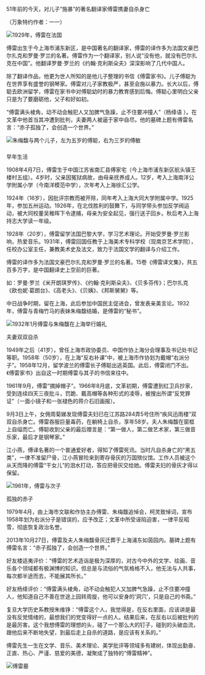 51年前的今天，对儿子“施暴”的著名翻译家傅雷携妻自杀身亡

（万象特约作者：一一）

 ![1929年，傅雷在法国](1929年，傅雷在法国.jpg)

傅雷出生于今上海市浦东新区，是中国著名的翻译家，傅雷的译作多为法国文豪巴尔扎克和罗曼·罗兰的名著。傅雷作为一个翻译家，别人说“没有他，就没有巴尔扎克在中国”。他翻译罗曼·罗兰的《约翰·克利斯朵夫》深深影响了几代中国人。

除了翻译作品，他更为世人所知的是他儿子整理的书信《傅雷家书》。儿子傅聪为在世界享有盛誉的钢琴家。傅雷对儿子家教极严，甚至会施以暴力。长大以后，傅聪去欧洲留学，傅雷在家书中对傅聪幼时的暴力教育感到后悔。傅聪心里明白父亲只是为了要磨砺他，父子和好如初。

“傅雷满头棱角，动不动会触犯人又加脾气急躁，止不住要冲撞人”（杨绛语 ）。在文革中他首当其冲遭到批判，夫妻两人被逼于家中自尽。他的墓碑上题有傅雷名言：“赤子孤独了，会创造一个世界。”

![朱梅馥与两个儿子，左为五岁的傅聪，右为三岁的傅敏](朱梅馥与两个儿子，左为五岁的傅聪，右为三岁的傅敏.jpg)

###   

早年生活

1908年4月7日，傅雷生于中国江苏省南汇县傅家宅（今上海市浦东新区航头镇王楼村五组）。4岁时，父亲因冤狱病故，由母亲抚养成人。12岁，考入上海南洋公学附属小学（今南洋模范中学），次年考入上海徐汇公学。

1924年（16岁），因批评宗教而被开除，同年考入上海大同大学附属中学。1925年，参加五卅运动。1926年，在北伐胜利的鼓舞下，与同学带头参加反学阀运动，被大同校董吴稚晖下令逮捕，母亲为安全起见，强行送子回乡。秋后考入上海持志大学读一年级。

1928年（20岁），傅雷留学法国巴黎大学，学习艺术理论。开始受罗曼·罗兰影响，热爱音乐。1931年，傅雷回国任教于上海美术专科学校（现南京艺术学院），任校办公室主任，兼教美术史及法文，致力于法国文学的翻译与介绍工作。

傅雷的译作多为法国文豪巴尔扎克和罗曼·罗兰的名著。15卷《傅雷译文集》，共五百多万字，是中国翻译史上空前的巨著。

如：罗曼·罗兰《米开朗琪罗传》、《约翰·克利斯朵夫》、《贝多芬传》；巴尔扎克《欧也妮·葛朗台》、《高老头》、《贝姨》、《邦斯舅舅》等。

中日战争时期，留在上海，此后参加中国民主促进会，曾发表亲美言论。1932年，傅雷与青梅竹马的表妹朱梅馥结婚，是傅雷的“秘书”。

![1932年1月傅雷与朱梅馥在上海举行婚礼](1932年1月傅雷与朱梅馥在上海举行婚礼.jpg)

夫妻双双自杀 

1949年之后（41岁），曾任上海市政协委员、中国作协上海分会理事及书记处书记等职。1958年（50岁），在上海“反右补课”中，被上海市作协划为戴帽“右派分子”。1958年12月，留学波兰的傅雷长子傅聪出逃英国。此后，傅雷闭门不出。《傅雷家书》出自这一时期傅雷与其子的书信来往中。

1961年9月，傅雷“摘掉帽子”。1966年8月底，文革初期，傅雷遭到红卫兵抄家，受到连续四天三夜批斗，罚跪、戴高帽等各种形式的凌辱，被搜出所谓“反党罪证”（一面小镜子和一张褪色的蒋介石旧画报）。

9月3日上午，女佣周菊娣发现傅雷夫妇已在江苏路284弄5号住所“疾风迅雨楼”双双自杀身亡。傅雷吞服巨量毒药，在躺椅上自杀，享年58岁。夫人朱梅馥在窗框上自缢而亡。傅聪收到父亲的最后赠言是：“第一做人，第二做艺术家，第三做音乐家，最后才是钢琴家。”

江小燕，傅译名著的一个普通爱好者，得知了傅雷死讯。当时凡自杀身亡的“黑五类”，一律不准留尸骨，江小燕冒险来到寄存骨灰的万国殡仪馆。工作人员被这个从天而降的傅雷“干女儿”的泪水打动，答应把骨灰交给她。傅雷夫妇的骨灰才得以保留。

![1961年，傅雷与次子](1961年，傅雷与次子.jpg)

孤独的赤子

1979年4月，由上海市文联和作协主办傅雷、朱梅馥追悼会，柯灵致悼词，宣布1958年划为右派分子是错误的，应予改正；文革中所受诬陷迫害，一律平反昭雪，彻底恢复政治名誉。

2013年10月27日，傅雷及夫人朱梅馥骨灰迁葬于上海浦东如茵园内。墓碑上题有傅雷名言：“赤子孤独了，会创造一个世界。”

好友楼适夷评价：“傅雷的艺术造诣是极为深厚的，对古今中外的文学、绘画、音乐各个领域都有极渊博的知识。但总是与流俗的气氛格格不入，他无法与人共事，每次都半途而去，不能展其所长。”

好友杨绛评价：“傅雷满头棱角，动不动会触犯人又加脾气急躁，止不住要冲撞人，他知道自己不善在世途上园转周旋，他可以安身的‘洞穴’，只是自己的书斋。”

复旦大学历史系教授朱维铮：“傅雷这个人，我觉得是，在反右里面，应该讲是最没有反党情绪的，最想我们的党变得好一点的人。结果后来，在反右以后被批判的是最厉害。这个我想傅雷的理想的头，碰了一个那么大的钉子，碰到的头破血流，跟他后来不断地失望，到最后走上自杀的道路，是应该有关系的。”

傅雷先生一生在文学、音乐、美术理论、美学批评等领域多有建树，体现出勤奋、正直、热心、严谨、慈爱的美德，凝聚成了独特的“傅雷精神”。

![傅雷墓](傅雷墓.jpg)